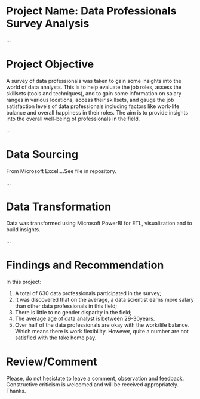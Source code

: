 
# Project Name: Data Professionals Survey Analysis

...

# Project  Objective
A survey of data professionals was taken to gain some insights into the world of data analysts. This is to help evaluate the job roles, 
assess the skillsets (tools and techniques), and to gain some information on salary ranges in various locations, access their skillsets, 
and gauge the job satisfaction levels of data professionals including factors like work-life balance and overall happiness in their roles. 
The aim is to provide insights into the overall well-being of professionals in the field. 

...
# Data Sourcing
From Microsoft Excel....See file in repository.

...

# Data Transformation
Data was transformed using Microsoft PowerBI for ETL, visualization and to build insights. 

...
# Findings and Recommendation
In this project:
1. A total of 630 data professionals participated in the survey;
2. It was discovered that on the average, a data scientist earns more salary than other data professionals in this field;
3. There is little to no gender disparity in the field;
4. The average age of data analyst is between 29-30years.
5. Over half of the data professionals are okay with the work/life balance. Which means there is work flexibility. However, quite a number are not satisfied with the take home pay.

# Review/Comment
Please, do not hesistate to leave a comment, observation and feedback. Constructive criticism is welcomed and will be received appropriately. 
Thanks.
